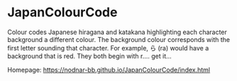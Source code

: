 # JapanColourCode
Colour codes Japanese hiragana and katakana highlighting each character background a different colour. The background colour corresponds with the first letter sounding that character. For example, ら (ra) would have a background that is red. They both begin with r.... get it...

Homepage: https://nodnar-bb.github.io/JapanColourCode/index.html 
